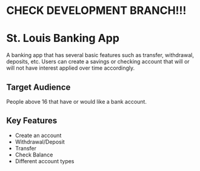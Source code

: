 # CHECK DEVELOPMENT BRANCH!!!

# St. Louis Banking App

A banking app that has several basic features such as transfer, withdrawal, deposits, etc. Users can create a savings or checking account that will or will not have interest applied over time accordingly.
	
## Target Audience

People above 16 that have or would like a bank account.

## Key Features

* Create an account
* Withdrawal/Deposit
* Transfer
* Check Balance
* Different account types
